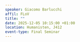 ```yaml
---
speaker: Giacomo Barlucchi
affil: FLoV
title: ""
date: 2025-12-05 10:15:00 +01:00
location: Humanisten, J412
event-type: Final Seminar
---
```


